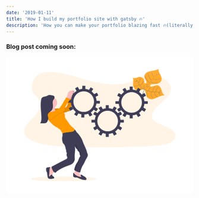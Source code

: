 ```yaml
---
date: '2019-01-11'
title: 'How I build my portfolio site with gatsby 🔥'
description: 'How you can make your portfolio blazing fast 🔥(literally)'
---
```


### Blog post coming soon:

![Writing in progress](../../images/in-progress.png)
